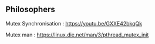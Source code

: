## Philosophers

Mutex Synchronisation :
https://youtu.be/GXXE42bkqQk

Mutex man :
https://linux.die.net/man/3/pthread_mutex_init
